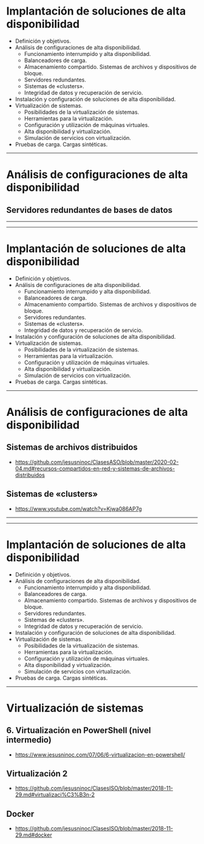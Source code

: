 # Implantación de soluciones de alta disponibilidad
- Definición y objetivos.
- Análisis de configuraciones de alta disponibilidad.
  - Funcionamiento interrumpido y alta disponibilidad.
  - Balanceadores de carga.
  - Almacenamiento compartido. Sistemas de archivos y dispositivos de bloque.
  - Servidores redundantes.
  - Sistemas de «clusters».
  - Integridad de datos y recuperación de servicio.
- Instalación y configuración de soluciones de alta disponibilidad.
- Virtualización de sistemas.
  - Posibilidades de la virtualización de sistemas.
  - Herramientas para la virtualización.
  - Configuración y utilización de máquinas virtuales.
  - Alta disponibilidad y virtualización.
  - Simulación de servicios con virtualización.
- Pruebas de carga. Cargas sintéticas. 

--------------

# Análisis de configuraciones de alta disponibilidad
## Servidores redundantes de bases de datos

--------------
--------------

# Implantación de soluciones de alta disponibilidad
- Definición y objetivos.
- Análisis de configuraciones de alta disponibilidad.
  - Funcionamiento interrumpido y alta disponibilidad.
  - Balanceadores de carga.
  - Almacenamiento compartido. Sistemas de archivos y dispositivos de bloque.
  - Servidores redundantes.
  - Sistemas de «clusters».
  - Integridad de datos y recuperación de servicio.
- Instalación y configuración de soluciones de alta disponibilidad.
- Virtualización de sistemas.
  - Posibilidades de la virtualización de sistemas.
  - Herramientas para la virtualización.
  - Configuración y utilización de máquinas virtuales.
  - Alta disponibilidad y virtualización.
  - Simulación de servicios con virtualización.
- Pruebas de carga. Cargas sintéticas. 

--------------

# Análisis de configuraciones de alta disponibilidad
## Sistemas de archivos distribuidos
* https://github.com/jesusninoc/ClasesASO/blob/master/2020-02-04.md#recursos-compartidos-en-red-y-sistemas-de-archivos-distribuidos
## Sistemas de «clusters»
* https://www.youtube.com/watch?v=Kjwa086AP7g


--------------
--------------

# Implantación de soluciones de alta disponibilidad
- Definición y objetivos.
- Análisis de configuraciones de alta disponibilidad.
  - Funcionamiento interrumpido y alta disponibilidad.
  - Balanceadores de carga.
  - Almacenamiento compartido. Sistemas de archivos y dispositivos de bloque.
  - Servidores redundantes.
  - Sistemas de «clusters».
  - Integridad de datos y recuperación de servicio.
- Instalación y configuración de soluciones de alta disponibilidad.
- Virtualización de sistemas.
  - Posibilidades de la virtualización de sistemas.
  - Herramientas para la virtualización.
  - Configuración y utilización de máquinas virtuales.
  - Alta disponibilidad y virtualización.
  - Simulación de servicios con virtualización.
- Pruebas de carga. Cargas sintéticas. 

--------------

# Virtualización de sistemas
## 6. Virtualización en PowerShell (nivel intermedio)
* https://www.jesusninoc.com/07/06/6-virtualizacion-en-powershell/
## Virtualización 2
* https://github.com/jesusninoc/ClasesISO/blob/master/2018-11-29.md#virtualizaci%C3%B3n-2
## Docker
* https://github.com/jesusninoc/ClasesISO/blob/master/2018-11-29.md#docker

